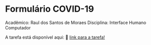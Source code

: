 # Formulário COVID-19

Acadêmico: Raul dos Santos de Moraes
Disciplina: Interface Humano Computador

A tarefa está disponível aqui: 🔗 [link para a tarefa!](https://rauldoss.github.io/formulario-covid/)